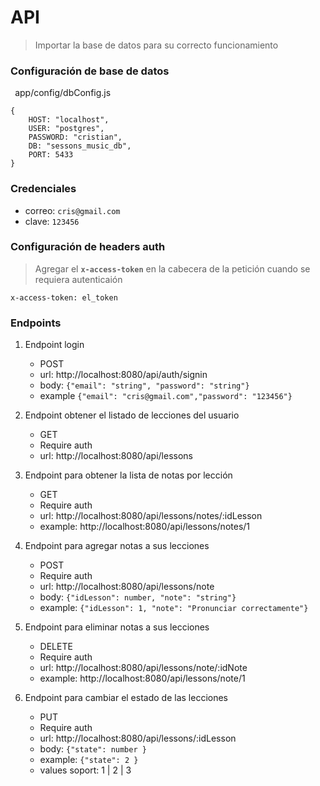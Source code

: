 # API

> Importar la base de datos para su correcto funcionamiento

### Configuración de base de datos

` `app/config/dbConfig.js` `

``` 
{
    HOST: "localhost",
    USER: "postgres",
    PASSWORD: "cristian",
    DB: "sessons_music_db",
    PORT: 5433
}
```

### Credenciales

* correo: ``cris@gmail.com``
* clave: ``123456``

### Configuración de headers auth

> Agregar el **`x-access-token`** en la cabecera de la petición cuando se requiera autenticaión

``` 
x-access-token: el_token
```

### Endpoints

1. Endpoint login
    - POST
    - url: http://localhost:8080/api/auth/signin
    - body: ``` {"email": "string", "password": "string"} ```
    - example ```{"email": "cris@gmail.com","password": "123456"}```
2.  Endpoint obtener el listado de lecciones del usuario
    - GET
    - Require auth
    - url: http://localhost:8080/api/lessons

3.  Endpoint para obtener la lista de notas por lección
    - GET
    - Require auth
    - url: http://localhost:8080/api/lessons/notes/:idLesson
    - example: http://localhost:8080/api/lessons/notes/1

4. Endpoint para agregar notas a sus lecciones
    - POST
    - Require auth
    - url: http://localhost:8080/api/lessons/note
    - body: ``` {"idLesson": number, "note": "string"} ```
    - example: ``` {"idLesson": 1, "note": "Pronunciar correctamente"} ```

5. Endpoint para eliminar notas a sus lecciones
    - DELETE
    - Require auth
    - url: http://localhost:8080/api/lessons/note/:idNote
    - example: http://localhost:8080/api/lessons/note/1

5. Endpoint para cambiar el estado de las lecciones
    - PUT
    - Require auth
    - url: http://localhost:8080/api/lessons/:idLesson
    - body: ``` {"state": number } ```
    - example: ``` {"state": 2 } ```
    - values soport: 1 | 2 | 3

    
